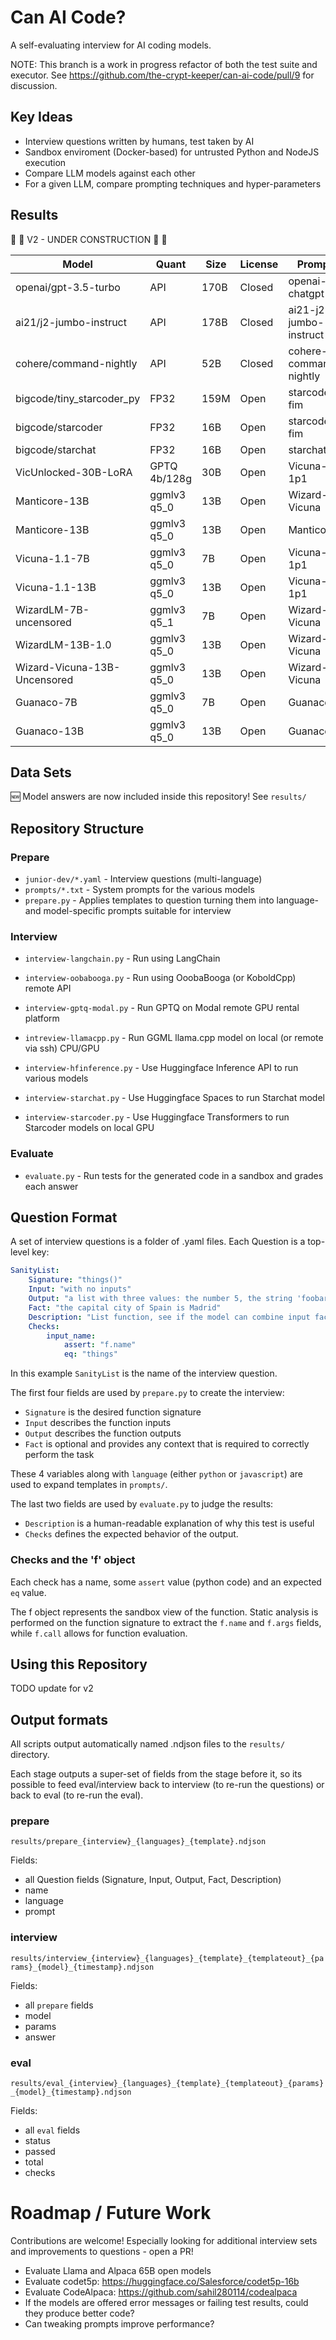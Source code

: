 # Can AI Code?

A self-evaluating interview for AI coding models.

NOTE: This branch is a work in progress refactor of both the test suite and executor.  See https://github.com/the-crypt-keeper/can-ai-code/pull/9 for discussion.

## Key Ideas

* Interview questions written by humans, test taken by AI
* Sandbox enviroment (Docker-based) for untrusted Python and NodeJS execution
* Compare LLM models against each other
* For a given LLM, compare prompting techniques and hyper-parameters

## Results

:construction: :construction: V2 - UNDER CONSTRUCTION :construction: :construction: 

| Model | Quant | Size | License | Prompt | Params | Python | JavaScript |
|-------|--------------|------|---------|--------|------------|--------|------------|
| openai/gpt-3.5-turbo      | API   | 170B | Closed | openai-chatgpt         | precise | 65/65 :1st_place_medal: | 65/65 :1st_place_medal: |
| ai21/j2-jumbo-instruct    | API   | 178B | Closed | ai21-j2-jumbo-instruct | precise | 55/65 :3rd_place_medal: | 54/65                   |
| cohere/command-nightly    | API   | 52B  | Closed | cohere-command-nightly | precise | 52/65                   | 49/65                   |
| bigcode/tiny_starcoder_py | FP32  | 159M | Open   | starcoder-fim          | precise | 38/65                   | 0/0                     |
| bigcode/starcoder         | FP32  | 16B  | Open   | starcoder-fim          | precise | 46/65                   | 45/65                   |
| bigcode/starchat          | FP32  | 16B  | Open   | starchat               | precise | 48/65                   | 53/65 :3rd_place_medal: |
| VicUnlocked-30B-LoRA      | GPTQ 4b/128g | 30B | Open | Vicuna-1p1         | precise | 49/65                   | 48/65                   |
| Manticore-13B             | ggmlv3 q5_0  | 13B | Open | Wizard-Vicuna      | precise | 42/65                   | 40/65                   |
| Manticore-13B             | ggmlv3 q5_0  | 13B | Open | Manticore          | precise | 36/65                   | 41/65                   |
| Vicuna-1.1-7B             | ggmlv3 q5_0  |  7B | Open | Vicuna-1p1         | precise | 44/65                   | 41/65                   |
| Vicuna-1.1-13B            | ggmlv3 q5_0  | 13B | Open | Vicuna-1p1         | precise | 57/65 :2nd_place_medal: | 57/65 :2nd_place_medal: |
| WizardLM-7B-uncensored    | ggmlv3 q5_1  |  7B | Open | Wizard-Vicuna      | precise | 51/65                   | 37/65                   |
| WizardLM-13B-1.0          | ggmlv3 q5_0  | 13B | Open | Wizard-Vicuna      | precise | 51/65                   | 50/65                   |
| Wizard-Vicuna-13B-Uncensored | ggmlv3 q5_0 | 13B | Open | Wizard-Vicuna      | precise | 31/65 :poop:          | 48/65                   |
| Guanaco-7B                | ggmlv3 q5_0  |  7B | Open | Guanaco            | precise | 41/65                   | 41/65                   |
| Guanaco-13B               | ggmlv3 q5_0  | 13B | Open | Guanaco            | precise | 29/65 :poop:            | 39/65                   |

## Data Sets

:new: Model answers are now included inside this repository!  See `results/`

## Repository Structure

### Prepare

* `junior-dev/*.yaml` - Interview questions (multi-language)
* `prompts/*.txt` - System prompts for the various models
* `prepare.py` - Applies templates to question turning them into language- and model-specific prompts suitable for interview

### Interview

* `interview-langchain.py` - Run using LangChain
* `interview-oobabooga.py` - Run using OoobaBooga (or KoboldCpp) remote API
* `interview-gptq-modal.py` - Run GPTQ on Modal remote GPU rental platform
* `intreview-llamacpp.py` - Run GGML llama.cpp model on local (or remote via ssh) CPU/GPU

* `interview-hfinference.py` - Use Huggingface Inference API to run various models
* `interview-starchat.py` - Use Huggingface Spaces to run Starchat model
* `interview-starcoder.py` - Use Huggingface Transformers to run Starcoder models on local GPU

### Evaluate

* `evaluate.py` - Run tests for the generated code in a sandbox and grades each answer

## Question Format

A set of interview questions is a folder of .yaml files.  Each Question is a top-level key:

```yaml
SanityList:
    Signature: "things()"
    Input: "with no inputs"
    Output: "a list with three values: the number 5, the string 'foobar', the capital city of Spain"
    Fact: "the capital city of Spain is Madrid"
    Description: "List function, see if the model can combine input facts with internal knowledge."
    Checks:
        input_name:
            assert: "f.name"
            eq: "things"
```

In this example `SanityList` is the name of the interview question.

The first four fields are used by `prepare.py` to create the interview:

- `Signature` is the desired function signature
- `Input` describes the function inputs
- `Output` describes the function outputs
- `Fact` is optional and provides any context that is required to correctly perform the task

These 4 variables along with `language` (either `python` or `javascript`) are used to expand templates in `prompts/`.

The last two fields are used by `evaluate.py` to judge the results:

- `Description` is a human-readable explanation of why this test is useful
- `Checks` defines the expected behavior of the output.

### Checks and the 'f' object

Each check has a name, some `assert` value (python code) and an expected `eq` value.

The f object represents the sandbox view of the function.  Static analysis is performed on the function signature to extract the `f.name` and `f.args` fields, while `f.call` allows for function evaluation.

## Using this Repository

TODO update for v2

## Output formats

All scripts output automatically named .ndjson files to the `results/` directory.

Each stage outputs a super-set of fields from the stage before it, so its possible to feed eval/interview back to interview (to re-run the questions) or back to eval (to re-run the eval).

### prepare

`results/prepare_{interview}_{languages}_{template}.ndjson`

Fields:

- all Question fields (Signature, Input, Output, Fact, Description)
- name
- language
- prompt

### interview

`results/interview_{interview}_{languages}_{template}_{templateout}_{params}_{model}_{timestamp}.ndjson`

Fields:
- all `prepare` fields
- model
- params
- answer

### eval

`results/eval_{interview}_{languages}_{template}_{templateout}_{params}_{model}_{timestamp}.ndjson`

Fields:
- all `eval` fields
- status
- passed
- total
- checks

# Roadmap / Future Work

Contributions are welcome!  Especially looking for additional interview sets and improvements to questions - open a PR! 

* Evaluate Llama and Alpaca 65B open models
* Evaluate codet5p: https://huggingface.co/Salesforce/codet5p-16b
* Evaluate CodeAlpaca: https://github.com/sahil280114/codealpaca
* If the models are offered error messages or failing test results, could they produce better code?
* Can tweaking prompts improve performance?
